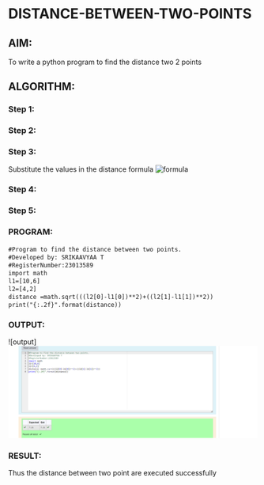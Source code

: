 # DISTANCE-BETWEEN-TWO-POINTS

## AIM:
To write a python program to find the distance two 2 points
## ALGORITHM:
### Step 1: 
### Step 2: 
### Step 3: 
Substitute the values in the distance formula  ![formula](/formula.JPG)
### Step 4: 
### Step 5: 
### PROGRAM:
  ```
  #Program to find the distance between two points.
#Developed by: SRIKAAVYAA T
#RegisterNumber:23013589
import math
l1=[10,6]
l2=[4,2]
distance =math.sqrt(((l2[0]-l1[0])**2)+((l2[1]-l1[1])**2))
print("{:.2f}".format(distance))
  ```


### OUTPUT:
![output]![Alt text](output.png)




### RESULT:
Thus the distance between two point are executed successfully
